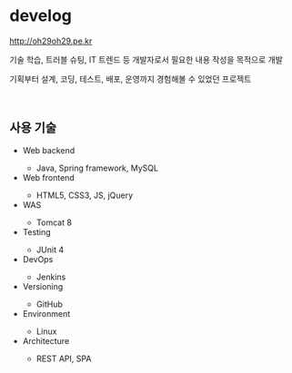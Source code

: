 # develog
<a target="_blank" href="http://oh29oh29.pe.kr">http://oh29oh29.pe.kr</a>
<p>기술 학습, 트러블 슈팅, IT 트렌드 등 개발자로서 필요한 내용 작성을 목적으로 개발</p>
<p>기획부터 설계, 코딩, 테스트, 배포, 운영까지 경험해볼 수 있었던 프로젝트</p>
<br>
<h2>사용 기술</h2>
<ul>
	<li>Web backend</li>
	<ul>
		<li>Java, Spring framework, MySQL</li>
	</ul>
	<li>Web frontend</li>
	<ul>
		<li>HTML5, CSS3, JS, jQuery</li>
	</ul>
	<li>WAS</li>
	<ul>
		<li>Tomcat 8</li>
	</ul>
	<li>Testing</li>
	<ul>
		<li>JUnit 4</li>
	</ul>
	<li>DevOps</li>
	<ul>
		<li>Jenkins</li>
	</ul>
	<li>Versioning</li>
	<ul>
		<li>GitHub</li>
	</ul>
	<li>Environment</li>
	<ul>
		<li>Linux</li>
	</ul>
	<li>Architecture</li>
	<ul>
		<li>REST API, SPA</li>
	</ul>
</ul>
